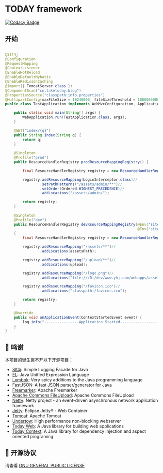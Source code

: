 # TODAY framework

[![Codacy Badge](https://api.codacy.com/project/badge/Grade/3fc111bcdf694f96bbf1a063058eea36)](https://app.codacy.com/app/TAKETODAY/today-framework?utm_source=github.com&utm_medium=referral&utm_content=TAKETODAY/today-framework&utm_campaign=Badge_Grade_Settings)


## 开始

```java

@Slf4j
@Configuration
@RequestMapping
@ContextListener
@EnableHotReload
@EnableDefaultMybatis
@EnableRedissonCaching
@Import({ TomcatServer.class })
@ComponentScan("cn.taketoday.blog")
@PropertiesSource("classpath:info.properties")
@MultipartConfig(maxFileSize = 10240000, fileSizeThreshold = 1000000000, maxRequestSize = 1024000000)
public class TestApplication implements WebMvcConfiguration, ApplicationListener<ContextStartedEvent> {

    public static void main(String[] args) {
        WebApplication.run(TestApplication.class, args);
    }

    @GET("index/{q}")
    public String index(String q) {
        return q;
    }
    
    @Singleton
    @Profile("prod")
    public ResourceHandlerRegistry prodResourceMappingRegistry() {

        final ResourceHandlerRegistry registry = new ResourceHandlerRegistry();

        registry.addResourceMapping(LoginInterceptor.class)//
                .setPathPatterns("/assets/admin/**")//
                .setOrder(Ordered.HIGHEST_PRECEDENCE)//
                .addLocations("/assets/admin/");

        return registry;
    }
    
	@Singleton
    @Profile("dev")
    public ResourceHandlerRegistry devRsourceMappingRegistry(@Env("site.uploadPath") String upload,
                                                             @Env("site.assetsPath") String assetsPath) //
    {
        final ResourceHandlerRegistry registry = new ResourceHandlerRegistry();

        registry.addResourceMapping("/assets/**")//
                .addLocations(assetsPath);

        registry.addResourceMapping("/upload/**")//
                .addLocations(upload);

        registry.addResourceMapping("/logo.png")//
                .addLocations("file:///D:/dev/www.yhj.com/webapps/assets/images/logo.png");

        registry.addResourceMapping("/favicon.ico")//
                .addLocations("classpath:/favicon.ico");

        return registry;
    }

    @Override
    public void onApplicationEvent(ContextStartedEvent event) {
        log.info("----------------Application Started------------------");
    }
}
```

## 🙏 鸣谢
本项目的诞生离不开以下开源项目：
* [Slf4j](https://github.com/qos-ch/slf4j): Simple Logging Facade for Java
* [EL](https://github.com/TAKETODAY/today-expression): Java Unified Expression Language
* [Lombok](https://github.com/rzwitserloot/lombok): Very spicy additions to the Java programming language
* [FastJSON](https://github.com/alibaba/fastjson): A fast JSON parser/generator for Java
* [Freemarker](https://github.com/apache/freemarker): Apache Freemarker
* [Apache Commons FileUpload](https://github.com/apache/commons-fileupload): Apache Commons FileUpload
* [Netty](https://github.com/netty/netty): Netty project - an event-driven asynchronous network application framework
* [Jetty](https://github.com/eclipse/jetty.project): Eclipse Jetty® - Web Container 
* [Tomcat](https://github.com/apache/tomcat): Apache Tomcat
* [Undertow](https://github.com/undertow-io/undertow): High performance non-blocking webserver
* [Today Web](https://github.com/TAKETODAY/today-web): A Java library for building web applications
* [Today Context](https://github.com/TAKETODAY/today-context): A Java library for dependency injection and aspect oriented programing



## 📄 开源协议
请查看 [GNU GENERAL PUBLIC LICENSE](https://github.com/TAKETODAY/today-framework/blob/master/LICENSE)

